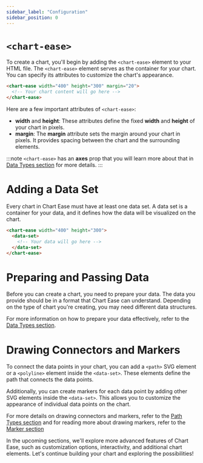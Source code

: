 ```yaml
---
sidebar_label: "Configuration"
sidebar_position: 0
---
```


# `<chart-ease>`

To create a chart, you'll begin by adding the `<chart-ease>` element to your HTML file. The `<chart-ease>` element serves as the container for your chart. You can specify its attributes to customize the chart's appearance.

```html
<chart-ease width="400" height="300" margin="20">
  <!-- Your chart content will go here -->
</chart-ease>
```

Here are a few important attributes of `<chart-ease>`:

- **width** and **height**: These attributes define the fixed **width** and **height** of your chart in pixels.
- **margin**: The **margin** attribute sets the margin around your chart in pixels. It provides spacing between the chart and the surrounding elements.

:::note
`<chart-ease>` has an **axes** prop that you will learn more about that in [Data Types section](data_types) for more details.
:::

# Adding a Data Set

Every chart in Chart Ease must have at least one data set. A data set is a container for your data, and it defines how the data will be visualized on the chart.

```html
<chart-ease width="400" height="300">
  <data-set>
    <!-- Your data will go here -->
  </data-set>
</chart-ease>
```

# Preparing and Passing Data

Before you can create a chart, you need to prepare your data. The data you provide should be in a format that Chart Ease can understand. Depending on the type of chart you're creating, you may need different data structures.

For more information on how to prepare your data effectively, refer to the [Data Types section](data_types).

# Drawing Connectors and Markers

To connect the data points in your chart, you can add a `<path>` SVG element or a `<polyline>` element inside the `<data-set>`. These elements define the path that connects the data points.

Additionally, you can create markers for each data point by adding other SVG elements inside the `<data-set>`. This allows you to customize the appearance of individual data points on the chart.

For more details on drawing connectors and markers, refer to the [Path Types section](edge_types) and for reading more about drawing markers, refer to the [Marker section](markers)

In the upcoming sections, we'll explore more advanced features of Chart Ease, such as customization options, interactivity, and additional chart elements. Let's continue building your chart and exploring the possibilities!
